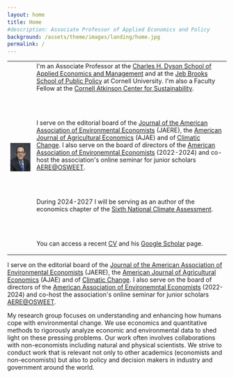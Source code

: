 ```yaml
---
layout: home
title: Home
#description: Associate Professor of Applied Economics and Policy
background: /assets/theme/images/landing/home.jpg
permalink: /
---
```


<!--
PLEASE READ THIS BEFORE EDIT THE HOME PAGE
- To have two columns, use an html table to emulate a table with two columns

- This is how embeed links in a html code
<a href="https://dyson.cornell.edu" target="_blank">Charles H. Dyson School of Applied Economics and Management</a>

<br/> is just space between paragraphs in html
-->
<table>
<tr>
<td>
    <img src="/assets/theme/images/landing/aob1.jpg" alt="MarineGEO circle logo" style="width: 350px"/>
</td>
<td>
I'm an Associate Professor at the  <a href="https://dyson.cornell.edu" target="_blank">Charles H. Dyson School of Applied Economics and Management</a> and at the <a href="https://publicpolicy.cornell.edu" target="_blank">Jeb Brooks School of Public Policy</a> at Cornell University. I'm also a Faculty Fellow at the <a href="https://www.atkinson.cornell.edu" target="_blank">Cornell Atkinson Center for Sustainability</a>.

<br/><br/>

I serve on the editorial board of the <a href="https://www.journals.uchicago.edu/journals/jaere/board" target="_blank">Journal of the American Association of Environmental Economists</a> (JAERE), the <a href="https://onlinelibrary.wiley.com/page/journal/14678276/homepage/editorial-board" target="_blank">American Journal of Agricultural Economics</a> (AJAE) and of 
<a href="https://link.springer.com/journal/10584/editorial-board" target="_blank">Climatic Change</a>. I also serve on the board of directors of the <a href="https://www.aere.org/board-of-directors" target="_blank">American Association of Environemntal Economists</a> (2022-2024) and co-host the association's online seminar for junior scholars <a href="https://aere.memberclicks.net/osweet-paper-sessions" target="_blank">AERE@OSWEET</a>.

<br/><br/>

During 2024-2027 I will be serving as an author of the economics chapter of the <a href="https://www.globalchange.gov/nca6" target="_blank">Sixth National Climate Assessment</a>.

<br/><br/>

You can access a recent <a href="/assets/theme/cv.pdf" target="_blank">CV</a> and his <a href="https://scholar.google.com/citations?user=kEZ0ezkAAAAJ&hl=en" target="_blank">Google Scholar</a> page.
</td>
</tr>
</table>


<!-- This is Markdown 
    So links are [text](link).
--->
I serve on the editorial board of the [ Journal of the American Association of Environmental Economists](https://www.journals.uchicago.edu/journals/jaere/board) (JAERE), the [American Journal of Agricultural Economics](https://onlinelibrary.wiley.com/page/journal/14678276/homepage/editorial-board) (AJAE) and of [Climatic Change](https://link.springer.com/journal/10584/editorial-board). I also serve on the board of directors of the [American Association of Environemntal Economists](https://www.aere.org/board-of-directors) (2022-2024) and co-host the association's online seminar for junior scholars [AERE@OSWEET](https://aere.memberclicks.net/osweet-paper-sessions).



My research group focuses on understanding and enhancing how humans cope with environmental change. We use economics and quantitative methods to rigorously analyze economic and environmental data to shed light on these pressing problems. Our work often involves collaborations with non-economists including natural and physical scientists. We strive to conduct work that is relevant not only to other academics (economists and non-economists) but also to policy and decision makers in industry and government around the world.